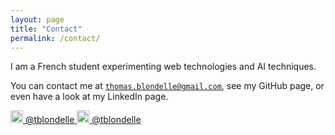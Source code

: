 ```yaml
---
layout: page
title: "Contact"
permalink: /contact/
---
```


I am a French student experimenting web technologies and AI techniques.

You can contact me at <code>thomas.blondelle@gmail.com</code>, see my GitHub page, or even have a look at my LinkedIn page.

<div class='center'>
   <a href="https://github.com/tblondelle" class="btn btn-default">
       <img class="logo" src="{{site.github.url}}/images/github_logo.png" height="20" width="20">
       <span>@tblondelle</span>
   </a>
   <a href="https://www.linkedin.com/in/tblondelle/" class="btn btn-default">
       <img class="logo" src="{{site.github.url}}/images/linkedin_logo.png" height="20" width="20">
       <span>@tblondelle</span>
   </a>
</div>
